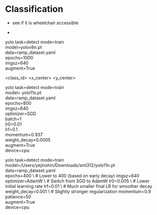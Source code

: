 # Classification

- see if it is wheelchair accessible

- 

yolo task=detect mode=train \
     model=yolov8n.pt \
     data=ramp_dataset.yaml \
     epochs=1000 \
     imgsz=640 \
     augment=True

<class_id> <x_center> <y_center> <width> <height>

yolo task=detect mode=train \
     model= yolo11s.pt \
     data=ramp_dataset.yaml \
     epochs=800 \
     imgsz=640 \
     optimizer=SGD \
     batch=1 \
     lr0=0.01 \
     lrf=0.1 \
     momentum=0.937 \
     weight_decay=0.0005 \
     augment=True \
     device=cpu

yolo task=detect mode=train \
    model=/Users/yejinshin/Downloads/sml312/yolo11n.pt \
    data=ramp_dataset.yaml \
    epochs=400 \                         # Lower to 400 (based on early decay)
    imgsz=640 \
    optimizer=AdamW \                    # Switch from SGD to AdamW
    lr0=0.005 \                          # Lower initial learning rate
    lrf=0.01 \                           # Much smaller final LR for smoother decay
    weight_decay=0.001 \                # Slightly stronger regularization
    momentum=0.9 
    patience=50 \
    augment=True \
    device=cpu

